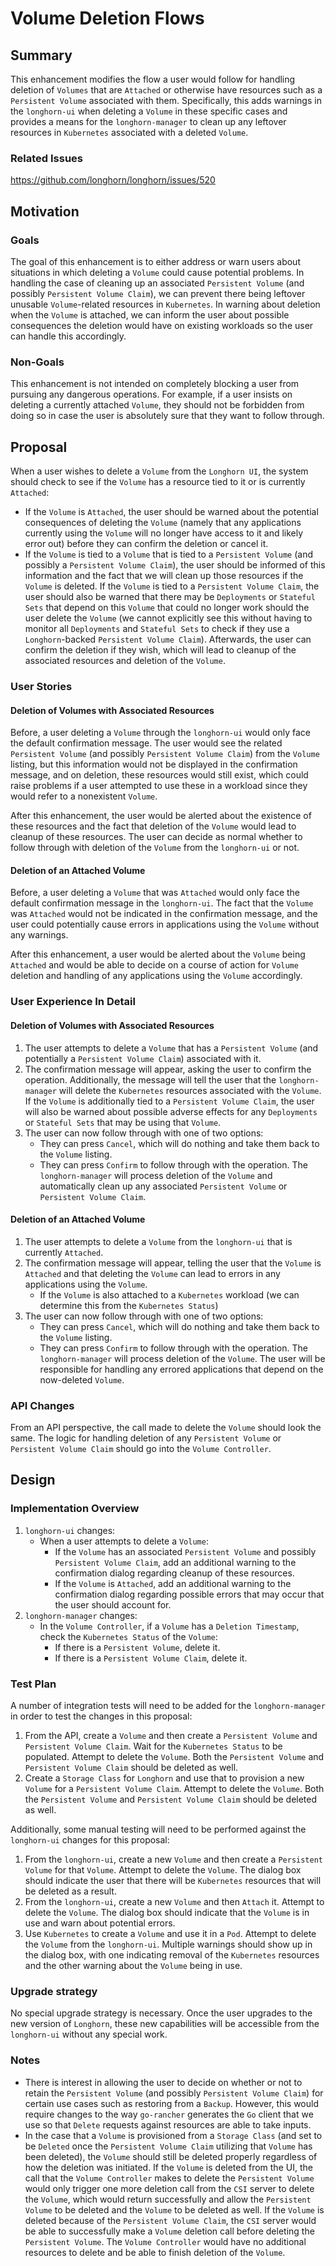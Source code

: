 # Volume Deletion Flows

## Summary
This enhancement modifies the flow a user would follow for handling deletion of `Volumes` that are `Attached` or otherwise have resources such as a `Persistent Volume` associated with them. Specifically, this adds warnings in the `longhorn-ui` when deleting a `Volume` in these specific cases and provides a means for the `longhorn-manager` to clean up any leftover resources in `Kubernetes` associated with a deleted `Volume`.

### Related Issues
https://github.com/longhorn/longhorn/issues/520

## Motivation

### Goals
The goal of this enhancement is to either address or warn users about situations in which deleting a `Volume` could cause potential problems. In handling the case of cleaning up an associated `Persistent Volume` (and possibly `Persistent Volume Claim`), we can prevent there being leftover unusable `Volume`-related resources in `Kubernetes`. In warning about deletion when the `Volume` is attached, we can inform the user about possible consequences the deletion would have on existing workloads so the user can handle this accordingly.

### Non-Goals
This enhancement is not intended on completely blocking a user from pursuing any dangerous operations. For example, if a user insists on deleting a currently attached `Volume`, they should not be forbidden from doing so in case the user is absolutely sure that they want to follow through.

## Proposal
When a user wishes to delete a `Volume` from the `Longhorn UI`, the system should check to see if the `Volume` has a resource tied to it or is currently `Attached`:
- If the `Volume` is `Attached`, the user should be warned about the potential consequences of deleting the `Volume` (namely that any applications currently using the `Volume` will no longer have access to it and likely error out) before they can confirm the deletion or cancel it.
- If the `Volume` is tied to a `Volume` that is tied to a `Persistent Volume` (and possibly a `Persistent Volume Claim`), the user should be informed of this information and the fact that we will clean up those resources if the `Volume` is deleted. If the `Volume` is tied to a `Persistent Volume Claim`, the user should also be warned that there may be `Deployments` or `Stateful Sets` that depend on this `Volume` that could no longer work should the user delete the `Volume` (we cannot explicitly see this without having to monitor all `Deployments` and `Stateful Sets` to check if they use a `Longhorn`-backed `Persistent Volume Claim`). Afterwards, the user can confirm the deletion if they wish, which will lead to cleanup of the associated resources and deletion of the `Volume`.

### User Stories
#### Deletion of Volumes with Associated Resources
Before, a user deleting a `Volume` through the `longhorn-ui` would only face the default confirmation message. The user would see the related `Persistent Volume` (and possibly `Persistent Volume Claim`) from the `Volume` listing, but this information would not be displayed in the confirmation message, and on deletion, these resources would still exist, which could raise problems if a user attempted to use these in a workload since they would refer to a nonexistent `Volume`.

After this enhancement, the user would be alerted about the existence of these resources and the fact that deletion of the `Volume` would lead to cleanup of these resources. The user can decide as normal whether to follow through with deletion of the `Volume` from the `longhorn-ui` or not.

#### Deletion of an Attached Volume
Before, a user deleting a `Volume` that was `Attached` would only face the default confirmation message in the `longhorn-ui`. The fact that the `Volume` was `Attached` would not be indicated in the confirmation message, and the user could potentially cause errors in applications using the `Volume` without any warnings. 

After this enhancement, a user would be alerted about the `Volume` being `Attached` and would be able to decide on a course of action for `Volume` deletion and handling of any applications using the `Volume` accordingly.

### User Experience In Detail
#### Deletion of Volumes with Associated Resources
1. The user attempts to delete a `Volume` that has a `Persistent Volume` (and potentially a `Persistent Volume Claim`) associated with it.
2. The confirmation message will appear, asking the user to confirm the operation. Additionally, the message will tell the user that the `longhorn-manager` will delete the `Kubernetes` resources associated with the `Volume`. If the `Volume` is additionally tied to a `Persistent Volume Claim`, the user will also be warned about possible adverse effects for any `Deployments` or `Stateful Sets` that may be using that `Volume`.
3. The user can now follow through with one of two options:
    - They can press `Cancel`, which will do nothing and take them back to the `Volume` listing.
    - They can press `Confirm` to follow through with the operation. The `longhorn-manager` will process deletion of the `Volume` and automatically clean up any associated `Persistent Volume` or `Persistent Volume Claim`.

#### Deletion of an Attached Volume
1. The user attempts to delete a `Volume` from the `longhorn-ui` that is currently `Attached`.
2. The confirmation message will appear, telling the user that the `Volume` is `Attached` and that deleting the `Volume` can lead to errors in any applications using the `Volume`.
    - If the `Volume` is also attached to a `Kubernetes` workload (we can determine this from the `Kubernetes Status`) 
3. The user can now follow through with one of two options:
    - They can press `Cancel`, which will do nothing and take them back to the `Volume` listing.
    - They can press `Confirm` to follow through with the operation. The `longhorn-manager` will process deletion of the `Volume`. The user will be responsible for handling any errored applications that depend on the now-deleted `Volume`.

### API Changes
From an API perspective, the call made to delete the `Volume` should look the same. The logic for handling deletion of any `Persistent Volume` or `Persistent Volume Claim` should go into the `Volume Controller`.

## Design
### Implementation Overview
1. `longhorn-ui` changes:
    - When a user attempts to delete a `Volume`:
        - If the `Volume` has an associated `Persistent Volume` and possibly `Persistent Volume Claim`, add an additional warning to the confirmation dialog regarding cleanup of these resources.
        - If the `Volume` is `Attached`, add an additional warning to the confirmation dialog regarding possible errors that may occur that the user should account for.
2. `longhorn-manager` changes:
    - In the `Volume Controller`, if a `Volume` has a `Deletion Timestamp`, check the `Kubernetes Status` of the `Volume`:
        - If there is a `Persistent Volume`, delete it.
        - If there is a `Persistent Volume Claim`, delete it.

### Test Plan
A number of integration tests will need to be added for the `longhorn-manager` in order to test the changes in this proposal:
1. From the API, create a `Volume` and then create a `Persistent Volume` and `Persistent Volume Claim`. Wait for the `Kubernetes Status` to be populated. Attempt to delete the `Volume`. Both the `Persistent Volume` and `Persistent Volume Claim` should be deleted as well.
2. Create a `Storage Class` for `Longhorn` and use that to provision a new `Volume` for a `Persistent Volume Claim`. Attempt to delete the `Volume`. Both the `Persistent Volume` and `Persistent Volume Claim` should be deleted as well.

Additionally, some manual testing will need to be performed against the `longhorn-ui` changes for this proposal:
1. From the `longhorn-ui`, create a new `Volume` and then create a `Persistent Volume` for that `Volume`. Attempt to delete the `Volume`. The dialog box should indicate the user that there will be `Kubernetes` resources that will be deleted as a result.
2. From the `longhorn-ui`, create a new `Volume` and then `Attach` it. Attempt to delete the `Volume`. The dialog box should indicate that the `Volume` is in use and warn about potential errors.
3. Use `Kubernetes` to create a `Volume` and use it in a `Pod`. Attempt to delete the `Volume` from the `longhorn-ui`. Multiple warnings should show up in the dialog box, with one indicating removal of the `Kubernetes` resources and the other warning about the `Volume` being in use.

### Upgrade strategy
No special upgrade strategy is necessary. Once the user upgrades to the new version of `Longhorn`, these new capabilities will be accessible from the `longhorn-ui` without any special work.

### Notes
- There is interest in allowing the user to decide on whether or not to retain the `Persistent Volume` (and possibly `Persistent Volume Claim`) for certain use cases such as restoring from a `Backup`. However, this would require changes to the way `go-rancher` generates the `Go` client that we use so that `Delete` requests against resources are able to take inputs.
- In the case that a `Volume` is provisioned from a `Storage Class` (and set to be `Deleted` once the `Persistent Volume Claim` utilizing that `Volume` has been deleted), the `Volume` should still be deleted properly regardless of how the deletion was initiated. If the `Volume` is deleted from the UI, the call that the `Volume Controller` makes to delete the `Persistent Volume` would only trigger one more deletion call from the `CSI` server to delete the `Volume`, which would return successfully and allow the `Persistent Volume` to be deleted and the `Volume` to be deleted as well. If the `Volume` is deleted because of the `Persistent Volume Claim`, the `CSI` server would be able to successfully make a `Volume` deletion call before deleting the `Persistent Volume`. The `Volume Controller` would have no additional resources to delete and be able to finish deletion of the `Volume`.
